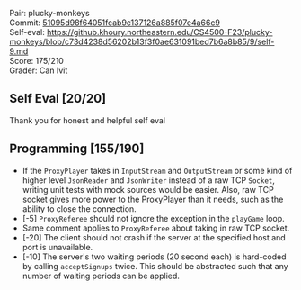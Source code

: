 Pair: plucky-monkeys \
Commit: [51095d98f64051fcab9c137126a885f07e4a66c9](https://github.khoury.northeastern.edu/CS4500-F23/plucky-monkeys/tree/51095d98f64051fcab9c137126a885f07e4a66c9) \
Self-eval: https://github.khoury.northeastern.edu/CS4500-F23/plucky-monkeys/blob/c73d4238d56202b13f3f0ae631091bed7b6a8b85/9/self-9.md \
Score: 175/210 \
Grader: Can Ivit

## Self Eval [20/20]
Thank you for honest and helpful self eval

## Programming [155/190]
- If the `ProxyPlayer` takes in `InputStream` and `OutputStream` or some kind of higher level `JsonReader` and `JsonWriter` instead of a raw TCP `Socket`, writing unit tests with mock sources would be easier. Also, raw TCP socket gives more power to the ProxyPlayer than it needs, such as the ability to close the connection.
- [-5] `ProxyReferee` should not ignore the exception in the `playGame` loop.
- Same comment applies to `ProxyReferee` about taking in raw TCP socket.
- [-20] The client should not crash if the server at the specified host and port is unavailable.
- [-10] The server's two waiting periods (20 second each) is hard-coded by calling `acceptSignups` twice. This should be abstracted such that any number of waiting periods can be applied. 
